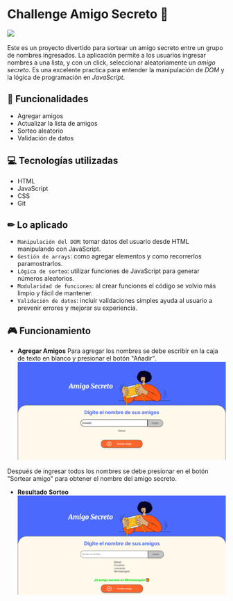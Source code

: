 <h1>Challenge Amigo Secreto 🎁</h1>

<p align="left">
<img src="https://img.shields.io/badge/STATUS-Versión%201.0-green">
</p>

Este es un proyecto divertido para sortear un amigo secreto entre un grupo de nombres ingresados. La 
aplicación permite a los usuarios ingresar nombres a una lista, y con un click, seleccionar 
aleatoriamente un *amigo secreto*. Es una excelente practica para entender la manipulación de *DOM* 
y la lógica de programación en *JavaScript*.

## 🎯 Funcionalidades
- Agregar amigos
- Actualizar la lista de amigos
- Sorteo aleatorio
- Validación de datos

## 💻 Tecnologías utilizadas
- HTML
- JavaScript
- CSS
- Git

## ✏ Lo aplicado
- `Manipulación del DOM`: tomar datos del usuario desde HTML manipulando con JavaScript.
- `Gestión de arrays`: como agregar elementos y como recorrerlos paramostrarlos.
- `Lógica de sorteo`: utilizar funciones de JavaScript para generar números aleatorios.
- `Modularidad de funciones`: al crear funciones el código se volvio más limpio y fácil de mantener.
- `Validación de datos`: incluir validaciones simples ayuda al usuario a prevenir errores y mejorar su experiencia.

## 🎮 Funcionamiento
- **Agregar Amigos**
Para agregar los nombres se debe escribir en la caja de texto en blanco y presionar el botón "Añadir". 
![Agregar nombres](./screenshot/agregar-amigos.PNG)

Después de ingresar todos los nombres se debe presionar en el botón "Sortear amigo" para obtener el nombre del amigo secreto.
- **Resultado Sorteo**
![Sorteo nombres](./screenshot/sortear-amigo.PNG)